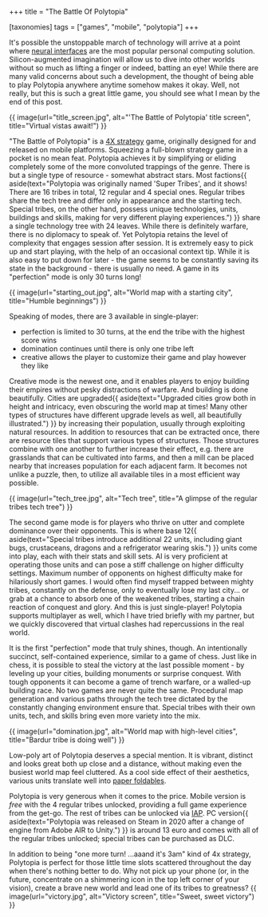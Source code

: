 +++
title = "The Battle Of Polytopia"

[taxonomies]
tags = ["games", "mobile", "polytopia"]
+++

It's possible the unstoppable march of technology will arrive at a point where [neural interfaces](https://en.wikipedia.org/wiki/Brain%E2%80%93computer_interface) are the most popular personal computing solution. Silicon-augmented imagination will allow us to dive into other worlds without so much as lifting a finger or indeed, batting an eye! While there are many valid concerns about such a development, the thought of being able to play Polytopia anywhere anytime somehow makes it okay. Well, not really, but this is such a great little game, you should see what I mean by the end of this post.

{{ image(url="title_screen.jpg", alt="'The Battle of Polytopia' title screen", title="Virtual vistas await!") }}

"The Battle of Polytopia" is a [4X strategy](https://en.wikipedia.org/wiki/4X) game, originally designed for and released on mobile platforms. Squeezing a full-blown strategy game in a pocket is no mean feat. Polytopia achieves it by simplifying or eliding completely some of the more convoluted trappings of the genre. There is but a single type of resource - somewhat abstract stars. Most factions{{ aside(text="Polytopia was originally named 'Super Tribes', and it shows! There are 16 tribes in total, 12 regular and 4 special ones. Regular tribes share the tech tree and differ only in appearance and the starting tech. Special tribes, on the other hand, possess unique technologies, units, buildings and skills, making for very different playing experiences.") }} share a single technology tree with 24 leaves. While there is definitely warfare, there is no diplomacy to speak of. Yet Polytopia retains the level of complexity that engages session after session. It is extremely easy to pick up and start playing, with the help of an occasional context tip. While it is also easy to put down for later - the game seems to be constantly saving its state in the background - there is usually no need. A game in its "perfection" mode is only 30 turns long!

{{ image(url="starting_out.jpg", alt="World map with a starting city", title="Humble beginnings") }}

Speaking of modes, there are 3 available in single-player:
- perfection is limited to 30 turns, at the end the tribe with the highest score wins
- domination continues until there is only one tribe left
- creative allows the player to customize their game and play however they like

Creative mode is the newest one, and it enables players to enjoy building their empires without pesky distractions of warfare. And building is done beautifully. Cities are upgraded{{ aside(text="Upgraded cities grow both in height and intricacy, even obscuring the world map at times! Many other types of structures have different upgrade levels as well, all beautifully illustrated.") }} by increasing their population, usually through exploiting natural resources. In addition to resources that can be extracted once, there are resource tiles that support various types of structures. Those structures combine with one another to further increase their effect, e.g. there are grasslands that can be cultivated into farms, and then a mill can be placed nearby that increases population for each adjacent farm. It becomes not unlike a puzzle, then, to utilize all available tiles in a most efficient way possible.

{{ image(url="tech_tree.jpg", alt="Tech tree", title="A glimpse of the regular tribes tech tree") }}

The second game mode is for players who thrive on utter and complete dominance over their opponents. This is where base 12{{ aside(text="Special tribes introduce additional 22 units, including giant bugs, crustaceans, dragons and a refrigerator wearing skis.") }} units come into play, each with their stats and skill sets. AI is very proficient at operating those units and can pose a stiff challenge on higher difficulty settings. Maximum number of opponents on highest difficulty make for hilariously short games. I would often find myself trapped between mighty tribes, constantly on the defense, only to eventually lose my last city... or grab at a chance to absorb one of the weakened tribes, starting a chain reaction of conquest and glory. And this is just single-player! Polytopia supports multiplayer as well, which I have tried briefly with my partner, but we quickly discovered that virtual clashes had repercussions in the real world.

It is the first "perfection" mode that truly shines, though. An intentionally succinct, self-contained experience, similar to a game of chess. Just like in chess, it is possible to steal the victory at the last possible moment - by leveling up your cities, building monuments or surprise conquest. With tough opponents it can become a game of trench warfare, or a walled-up building race. No two games are never quite the same. Procedural map generation and various paths through the tech tree dictated by the constantly changing environment ensure that. Special tribes with their own units, tech, and skills bring even more variety into the mix. 

{{ image(url="domination.jpg", alt="World map with high-level cities", title="Bardur tribe is doing well") }}

Low-poly art of Polytopia deserves a special mention. It is vibrant, distinct and looks great both up close and a distance, without making even the busiest world map feel cluttered. As a cool side effect of their aesthetics, various units translate well into [paper foldables](https://polytopia.io/polytopia-foldables/).

Polytopia is very generous when it comes to the price. Mobile version is _free_ with the 4 regular tribes unlocked, providing a full game experience from the get-go. The rest of tribes can be unlocked via [IAP](https://en.wikipedia.org/wiki/Microtransaction). PC version{{ aside(text="Polytopia was released on Steam in 2020 after a change of engine from Adobe AIR to Unity.") }} is around 13 euro and comes with all of the regular tribes unlocked; special tribes can be purchased as DLC.

In addition to being "one more turn! ...aaand it's 3am" kind of 4x strategy, Polytopia is perfect for those little time slots scattered throughout the day when there's nothing better to do. Why not pick up your phone (or, in the future, concentrate on a shimmering icon in the top left corner of your vision), create a brave new world and lead one of its tribes to greatness?
{{ image(url="victory.jpg", alt="Victory screen", title="Sweet, sweet victory") }}